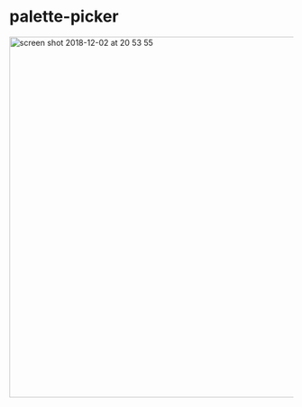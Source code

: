 # palette-picker

<img width="641" alt="screen shot 2018-12-02 at 20 53 55" src="https://user-images.githubusercontent.com/36767936/49353394-a9cc9480-f67a-11e8-81b6-799bb248894a.png">
